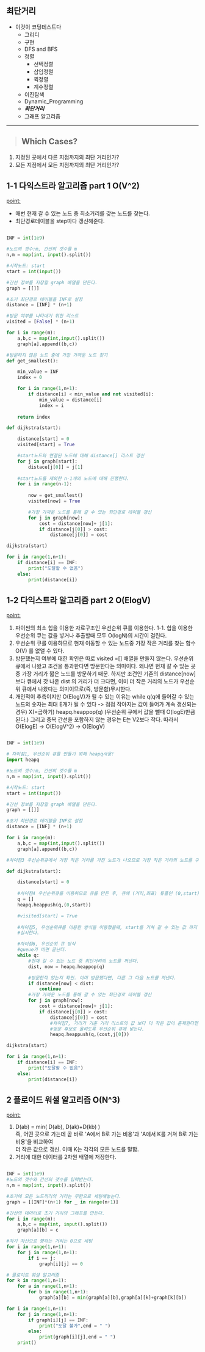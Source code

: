 ## 최단거리
   
* 이것이 코딩테스트다
  * 그리디
  * 구현
  * DFS and BFS
  * 정렬
    * 선택정렬
    * 삽입정렬
    * 퀵정렬
    * 계수정렬
  * 이진탐색
  * Dynamic_Programming
  * ***최단거리***
  * 그래프 알고리즘
***   

>## Which Cases?

1. 지정된 곳에서 다른 지점까지의 최단 거리인가?
2. 모든 지점에서 모든 지점까지의 최단 거리인가?

## 1-1 다익스트라 알고리즘 part 1 O(V^2)
   
<point:> 
* 매번 현재 갈 수 있는 노드 중 최소거리를 갖는 노드를 찾는다.
* 최단경로테이블을 step마다 갱신해준다. 
   
```python

INF = int(1e9)

#노드의 갯수:m, 간선의 갯수를 m
n,m = map(int, input().split())

#시작노드: start
start = int(input())

#간선 정보를 저장할 graph 배열을 만든다.
graph = [[]]

#초기 최단경로 테이블을 INF로 설정
distance = [INF] * (n+1)

#방문 여부를 나타내기 위한 리스트
visited = [False] * (n+1)

for i in range(m):
    a,b,c = map(int,input().split())
    graph[a].append((b,c))

#방문하지 않은 노드 중에 가장 가까운 노드 찾기
def get_smallest():

    min_value = INF
    index = 0

    for i in range(1,n+1):
        if distance[i] < min_value and not visited[i]:
            min_value = distance[i]
            index = i
    
    return index

def dijkstra(start):

    distance[start] = 0
    visited[start] = True

    #start노드와 연결된 노드에 대해 distance[] 리스트 갱신
    for j in graph[start]:
        distace[j[0]] = j[1]
    
    #start노드를 제외한 n-1개의 노드에 대해 진행한다.
    for i in range(n-1):
        
        now = get_smallest()
        visited[now] = True

        #가장 가까운 노드를 통해 갈 수 있는 최단경로 테이블 갱신
        for j in graph[now]:
            cost = distance[now]+ j[1]:
            if distance[j[0]] > cost:
                distance[j[0]] = cost

dijkstra(start)

for i in range(1,n+1):
    if distance[i] == INF:
        print("도달할 수 없음")
    else:
        print(distance[i])

```

## 1-2 다익스트라 알고리즘 part 2 O(ElogV)

<point:>
1. 파이썬의 최소 힙을 이용한 자료구조인 우선순위 큐를 이용한다.
    1-1. 힙을 이용한 우선순위 큐는 값을 넣거나 추출할때 모두 O(logN)의 시간이 걸린다.
2. 우선순위 큐를 이용하므로 현재 이동할 수 있는 노드중 가장 작은 거리를 찾는 함수O(V) 를 없앨 수 있다.
3. 방문했는지 여부에 대한 확인은 따로 visited =[] 배열을 만들지 않는다. 
우선순위 큐에서 나왔고 조건을 통과한다면 방문한다는 의미이다. 
왜냐면 현재 갈 수 있는 곳 중 가장 거리가 짧은 노드를 방문하기 때문. 
하지만 조건인 기존의 distance[now] 보다 큐에서 갓 나온 dist 의 거리가 더 크다면, 
이미 더 작은 거리의 노드가 우선순위 큐에서 나왔다는 의미이므로(즉, 방문함)무시한다. 
4. 개인적이 추측이지만 O(ElogV)가 될 수 있는 이유는 while q(q에 들어갈 수 있는 노드의 숫자는 최대 E개가 될 수 있다 -> 점점 작아지는 값이 들어가 계속 갱신되는 경우) 
X(=곱하기) 
heapq.heappop(q) (우선순위 큐에서 값을 뺄때 O(logE)만큼 된다.) 그리고 중복 간선을 포함하지 않는 경우는 
E는 V2보다 작다. 따라서 O(ElogE) -> O(ElogV^2) -> O(ElogV)

```python

INF = int(1e9)

# 차이점1, 우선순위 큐를 만들기 위해 heapq사용!
import heapq

#노드의 갯수:m, 간선의 갯수를 m
n,m = map(int, input().split())

#시작노드: start
start = int(input())

#간선 정보를 저장할 graph 배열을 만든다.
graph = [[]]

#초기 최단경로 테이블을 INF로 설정
distance = [INF] * (n+1)

for i in range(m):
    a,b,c = map(int,input().split())
    graph[a].append((b,c))

#차이점3 우선순위큐에서 가장 작은 거리를 가진 노드가 나오므로 가장 작은 거리의 노드를 구하는 함수를 없앤다.

def dijkstra(start):

    distance[start] = 0
    
    #차이점4 우선순위큐를 이용하므로 큐를 만든 후, 큐에 (거리,좌표) 튜플인 (0,start)를 삽입한다.
    q = []
    heapq.heappush(q,(0,start))

    #visited[start] = True
    
    #차이점5, 우선순위큐를 이용한 방식을 이용했을때, start를 거쳐 갈 수 있는 값 까지 포함되므로 우선순위큐 방식을
    #실시한다.

    #차이점6, 우선순위 큐 방식  
    #queue가 비면 끝난다.
    while q:
        #현재 갈 수 있는 노드 중 최단거리의 노드를 꺼낸다.
        dist, now = heapq.heappop(q)

        #방문한적 있는지 확인. 이미 방문했다면, 다른 그 다음 노드를 꺼낸다.
        if distance[now] < dist:
            continue
        #가장 가까운 노드를 통해 갈 수 있는 최단경로 테이블 갱신
        for j in graph[now]:
            cost = distance[now]+ j[1]:
            if distance[j[0]] > cost:
                distance[j[0]] = cost
                #차이점7, 거리가 기존 거리 리스트의 값 보다 더 작은 값이 존재한다면, 
                #방문 후보로 올리도록 우선순위 큐에 넣는다.
                heapq.heappush(q,(cost,j[0]))

dijkstra(start)

for i in range(1,n+1):
    if distance[i] == INF:
        print("도달할 수 없음")
    else:
        print(distance[i])

```
   

## 2 플로이드 워셜 알고리즘 O(N^3)
<point:>   
1. D(ab) = min( D(ab), D(ak)+D(kb) )   
즉, 어떤 곳으로 가는데 곧 바로 'A에서 B로 가는 비용'과 'A에서 K를 거쳐 B로 가는 비용'을 비교하여    
더 작은 값으로 갱신. 이때 K는 각각의 모든 노드를 말함.
2. 거리에 대한 데이터를 2차원 배열에 저장한다.
   
   
```python

INF = int(1e9)
#노드의 갯수와 간선의 갯수를 입력받는다. 
n,m = map(int, input().split())

#초기에 모든 노드끼리의 거리는 무한으로 세팅해놓는다.
graph = [[INF]*(n+1) for _ in range(n+1)]

#간선의 데이터로 초기 거리의 그래프를 만든다.
for i in range(m):
    a,b,c = map(int, input().split())
    graph[a][b] = c

#자기 자신으로 향하는 거리는 0으로 세팅
for i in range(1,n+1):
    for j in range(1,n+1):
        if i == j:
            graph[i][j] == 0

# 플로이트 워셜 알고리즘
for k in range(1,n+1):
    for a in range(1,n+1):
        for b in range(1,n+1):
            graph[a][b] = min(graph[a][b],graph[a][k]+graph[k][b])

for i in range(1,n+1):
    for j in range(1,n+1):
        if graph[i][j] == INF:
            print("도달 불가",end = " ")
        else:
            print(graph[i][j],end = " ")
    print()

```

